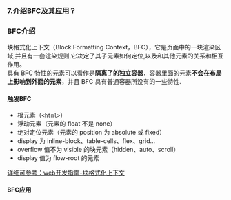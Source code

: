 ### 7.介绍BFC及其应用？

### BFC介绍

块格式化上下文（Block Formatting Context，BFC），它是页面中的一块渲染区域,并且有一套渲染规则,它决定了其子元素如何定位,以及和其他元素的关系和相互作用。  
具有 BFC 特性的元素可以看作是**隔离了的独立容器**，容器里面的元素**不会在布局上影响到外面的元素**，并且 BFC 具有普通容器所没有的一些特性.

#### 触发BFC

- 根元素（``<html>``）
- 浮动元素（元素的 float 不是 none）
- 绝对定位元素（元素的 position 为 absolute 或 fixed）
- display 为 inline-block、table-cells、flex、grid...
- overflow 值不为 visible 的块元素（hidden、auto、scroll）
- display 值为 flow-root 的元素

[详细可参考：web开发指南-块格式化上下文](https://developer.mozilla.org/zh-CN/docs/Web/Guide/CSS/Block_formatting_context)

#### BFC应用
